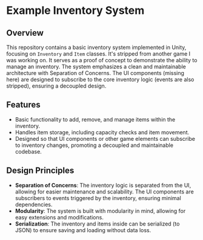 # Example Inventory System

## Overview

This repository contains a basic inventory system implemented in Unity, focusing on `Inventory` and `Item` classes. It's stripped from another game I was working on. It serves as a proof of concept to demonstrate the ability to manage an inventory. The system emphasizes a clean and maintainable architecture with Separation of Concerns. The UI components (missing here) are designed to subscribe to the core inventory logic (events are also stripped), ensuring a decoupled design.

## Features

- Basic functionality to add, remove, and manage items within the inventory.
- Handles item storage, including capacity checks and item movement.
- Designed so that UI components or other game elements can subscribe to inventory changes, promoting a decoupled and maintainable codebase.

## Design Principles

- **Separation of Concerns**: The inventory logic is separated from the UI, allowing for easier maintenance and scalability. The UI components are subscribers to events triggered by the inventory, ensuring minimal dependencies.
- **Modularity**: The system is built with modularity in mind, allowing for easy extensions and modifications.
- **Serialization**: The inventory and items inside can be serialized (to JSON) to ensure saving and loading without data loss.
